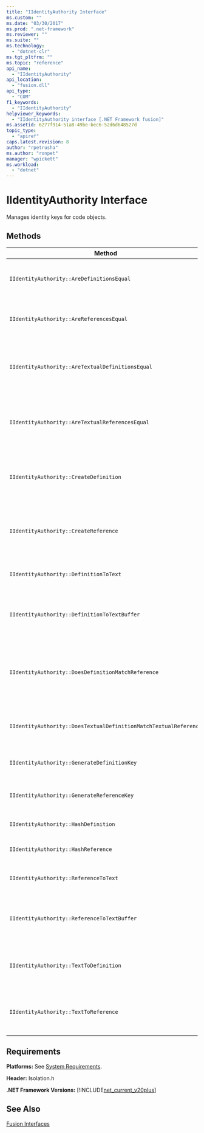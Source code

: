 ```yaml
---
title: "IIdentityAuthority Interface"
ms.custom: ""
ms.date: "03/30/2017"
ms.prod: ".net-framework"
ms.reviewer: ""
ms.suite: ""
ms.technology: 
  - "dotnet-clr"
ms.tgt_pltfrm: ""
ms.topic: "reference"
api_name: 
  - "IIdentityAuthority"
api_location: 
  - "fusion.dll"
api_type: 
  - "COM"
f1_keywords: 
  - "IIdentityAuthority"
helpviewer_keywords: 
  - "IIdentityAuthority interface [.NET Framework fusion]"
ms.assetid: 6277f914-51a8-49be-bec6-52d6d648527d
topic_type: 
  - "apiref"
caps.latest.revision: 8
author: "rpetrusha"
ms.author: "ronpet"
manager: "wpickett"
ms.workload: 
  - "dotnet"
---
```

# IIdentityAuthority Interface
Manages identity keys for code objects.  
  
## Methods  
  
|Method|Description|  
|------------|-----------------|  
|`IIdentityAuthority::AreDefinitionsEqual`|Gets a value that indicates whether the two specified [IDefinitionIdentity](../../../../docs/framework/unmanaged-api/fusion/idefinitionidentity-interface.md) instances are equal.|  
|`IIdentityAuthority::AreReferencesEqual`|Gets a value that indicates whether the two specified [IReferenceIdentity](../../../../docs/framework/unmanaged-api/fusion/ireferenceidentity-interface.md) instances are equal.|  
|`IIdentityAuthority::AreTextualDefinitionsEqual`|Gets a value that indicates whether the two specified string definition identity representations are equal.|  
|`IIdentityAuthority::AreTextualReferencesEqual`|Gets a value that indicates whether the two specified string reference identity representations are equal.|  
|`IIdentityAuthority::CreateDefinition`|Gets a pointer to a new `IDefinitionIdentity` instance that represents the code object in the current scope.|  
|`IIdentityAuthority::CreateReference`|Gets a pointer to a new `IReferenceIdentity` instance that represents the code object in the current scope.|  
|`IIdentityAuthority::DefinitionToText`|Gets a formatted string version of the specified `IDefinitionIdentity`.|  
|`IIdentityAuthority::DefinitionToTextBuffer`|Fills the specified wide character buffer with a string version of the specified `IDefinitionIdentity`.|  
|`IIdentityAuthority::DoesDefinitionMatchReference`|Gets a value that indicates whether the specified `IDefinitionIdentity` and `IReferenceIdentity` instances refer to the same code object.|  
|`IIdentityAuthority::DoesTextualDefinitionMatchTextualReference`|Gets a value that indicates whether the specified strings refer to the same code object.|  
|`IIdentityAuthority::GenerateDefinitionKey`|Gets a pointer to a newly created string key for the specified `IDefinitionIdentity`.|  
|`IIdentityAuthority::GenerateReferenceKey`|Gets a pointer to a newly created string key for the specified `IReferenceIdentity`.|  
|`IIdentityAuthority::HashDefinition`|Gets a hash value for the specified `IDefinitionIdentity`.|  
|`IIdentityAuthority::HashReference`|Gets a hash value for the specified `IreferenceIdentity`.|  
|`IIdentityAuthority::ReferenceToText`|Gets a formatted string version of the specified `IReferenceIdentity`.|  
|`IIdentityAuthority::ReferenceToTextBuffer`|Fills the specified wide character buffer with a string version of the specified `IReferenceIdentity`.|  
|`IIdentityAuthority::TextToDefinition`|Gets an interface pointer to an `IDefinitionIdentity` instance generated from the specified formatted string.|  
|`IIdentityAuthority::TextToReference`|Gets an interface pointer to an `IReferenceIdentity` instance generated from the specified formatted string.|  
  
## Requirements  
 **Platforms:** See [System Requirements](../../../../docs/framework/get-started/system-requirements.md).  
  
 **Header:** Isolation.h  
  
 **.NET Framework Versions:** [!INCLUDE[net_current_v20plus](../../../../includes/net-current-v20plus-md.md)]  
  
## See Also  
 [Fusion Interfaces](../../../../docs/framework/unmanaged-api/fusion/fusion-interfaces.md)
